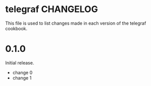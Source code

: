 # telegraf CHANGELOG

This file is used to list changes made in each version of the telegraf cookbook.

# 0.1.0

Initial release.

- change 0
- change 1

